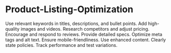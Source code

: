 # Product-Listing-Optimization
Use relevant keywords in titles, descriptions, and bullet points. Add high-quality images and videos. Research competitors and adjust pricing. Encourage and respond to reviews. Provide detailed specs. Optimize meta tags and alt text. Ensure mobile-friendliness. Use enhanced content. Clearly state policies. Track performance and test variations.
